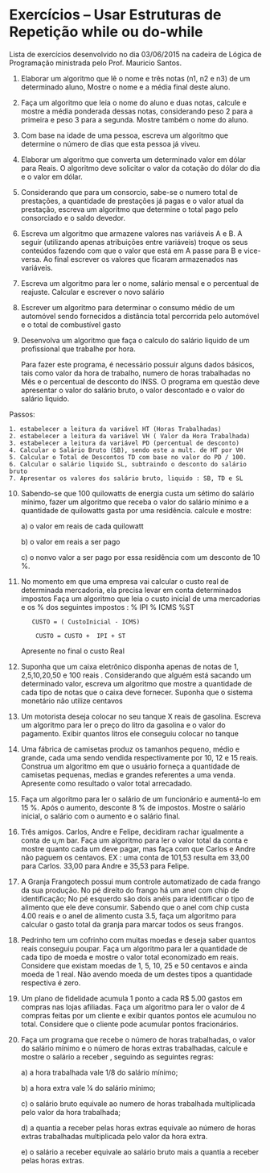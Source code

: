 # Exercícios – Usar Estruturas de Repetição while ou do-while

Lista de exercícios desenvolvido no dia 03/06/2015 na cadeira de Lógica de Programação ministrada pelo Prof. Mauricio
Santos.

1. Elaborar um algoritmo que lê o nome e três notas (n1, n2 e n3) de um determinado aluno, Mostre o nome e a média final
   deste aluno.

2. Faça um algoritmo que leia o nome do aluno e duas notas, calcule e mostre a média ponderada dessas notas,
   considerando peso 2 para a primeira e peso 3 para a segunda. Mostre também o nome do aluno.

3. Com base na idade de uma pessoa, escreva um algoritmo que determine o número de dias que esta pessoa já viveu.

4. Elaborar um algoritmo que converta um determinado valor em dólar para Reais. O algoritmo deve solicitar o valor da
   cotação do dólar do dia e o valor em dólar.

5. Considerando que para um consorcio, sabe-se o numero total de prestações, a quantidade de prestações já pagas e o
   valor atual da prestação, escreva um algoritmo que determine o total pago pelo consorciado e o saldo devedor.

6. Escreva um algoritmo que armazene valores nas variáveis A e B. A seguir (utilizando apenas atribuições entre
   variáveis) troque os seus conteúdos fazendo com que o valor que está em A passe para B e vice-versa. Ao final
   escrever os valores que ficaram armazenados nas variáveis.

7. Escreva um algoritmo para ler o nome, salário mensal e o percentual de reajuste. Calcular e escrever o novo salário

8. Escrever um algoritmo para determinar o consumo médio de um automóvel sendo fornecidos a distância total percorrida
   pelo automóvel e o total de combustível gasto

9. Desenvolva um algoritmo que faça o calculo do salário liquido de um profissional que trabalhe por hora.

   Para fazer este programa, é necessário possuir alguns dados básicos, tais como valor da hora de trabalho, numero de
   horas trabalhadas no Mês e o percentual de desconto do INSS.
   O programa em questão deve apresentar o valor do salário bruto, o valor descontado e o valor do salário liquido.

Passos:

    1. estabelecer a leitura da variável HT (Horas Trabalhadas)
    2. estabelecer a leitura da variável VH ( Valor da Hora Trabalhada)
    3. estabelecer a leitura da variável PD (percentual de desconto)
    4. Calcular o Salário Bruto (SB), sendo este a mult. de HT por VH
    5. Calcular o Total de Descontos TD com base no valor do PD / 100.
    6. Calcular o salário liquido SL, subtraindo o desconto do salário bruto
    7. Apresentar os valores dos salário bruto, liquido : SB, TD e SL

10. Sabendo-se que 100 quilowatts de energia custa um sétimo do salário mínimo, fazer um algoritmo que receba o valor do
    salário mínimo e a quantidade de quilowatts gasta por uma residência. calcule e mostre:

    a) o valor em reais de cada quilowatt

    b) o valor em reais a ser pago

    c) o nonvo valor a ser pago por essa residência com um desconto de 10 %.

11. No momento em que uma empresa vai calcular o custo real de determinada mercadoria, ela precisa levar em conta
    determinados impostos
    Faça um algoritmo que leia o custo inicial de uma mercadorias e os % dos seguintes impostos : % IPI % ICMS %ST

           CUSTO = ( CustoInicial - ICMS)
            
            CUSTO = CUSTO +  IPI + ST

    Apresente no final o custo Real

13. Suponha que um caixa eletrônico disponha apenas de notas de 1, 2,5,10,20,50 e 100 reais . Considerando que alguém
    está sacando um determinado valor, escreva um algoritmo que mostre a quantidade de cada tipo de notas que o caixa
    deve fornecer. Suponha que o sistema monetário não utilize centavos

13. Um motorista deseja colocar no seu tanque X reais de gasolina.
    Escreva um algoritmo para ler o preço do litro da gasolina e o valor do pagamento.
    Exibir quantos litros ele conseguiu colocar no tanque

14. Uma fábrica de camisetas produz os tamanhos pequeno, médio e grande, cada uma sendo vendida respectivamente por 10,
    12 e 15 reais.
    Construa um algoritmo em que o usuário forneça a quantidade de camisetas pequenas, medias e grandes referentes a uma
    venda.
    Apresente como resultado o valor total arrecadado.

15. Faça um algoritmo para ler o salário de um funcionário e aumentá-lo em 15 %. Após o aumento, desconte 8 % de
    impostos.
    Mostre o salário inicial, o salário com o aumento e o salário final.

16. Três amigos. Carlos, Andre e Felipe, decidiram rachar igualmente a conta de u,m bar.
    Faça um algoritmo para ler o valor total da conta e mostre quanto cada um deve pagar, mas faça com que Carlos e
    Andre não paguem os centavos.
    EX : uma conta de 101,53 resulta em 33,00 para Carlos. 33,00 para Andre e 35,53 para Felipe.

17. A Granja Frangotech possui mum controle automatizado de cada frango da sua produção.
    No pé direito do frango há um anel com chip de identificação;
    No pé esquerdo são dois anéis para identificar o tipo de alimento que ele deve consumir.
    Sabendo que o anel com chip custa 4.00 reais e o anel de alimento custa 3.5, faça um algoritmo para calcular o gasto
    total da granja para marcar todos os seus frangos.

18. Pedrinho tem um cofrinho com muitas moedas e deseja saber quantos reais conseguiu poupar.
    Faça um algoritmo para ler a quantidade de cada tipo de moeda e mostre o valor total economizado em reais.
    Considere que existam moedas de 1, 5, 10, 25 e 50 centavos e ainda moeda de 1 real. Não avendo moeda de um destes
    tipos a quantidade respectiva é zero.

19. Um plano de fidelidade acumula 1 ponto a cada R$ 5.00 gastos em compras nas lojas afiliadas. Faça um algoritmo para
    ler o valor de 4 compras feitas por um cliente e exibir quantos pontos ele acumulou no total.
    Considere que o cliente pode acumular pontos fracionários.

20. Faça um programa que recebe o número de horas trabalhadas, o valor do salário mínimo e o número de horas extras
    trabalhadas, calcule e mostre o salário a receber , seguindo as seguintes regras:

    a) a hora trabalhada vale 1/8 do salário mínimo;

    b) a hora extra vale ¼ do salário mínimo;

    c) o salário bruto equivale ao numero de horas trabalhada multiplicada pelo valor da hora trabalhada;

    d) a quantia a receber pelas horas extras equivale ao número de horas extras trabalhadas multiplicada pelo valor da
    hora extra.

    e) o salário a receber equivale ao salário bruto mais a quantia a receber pelas horas extras.








